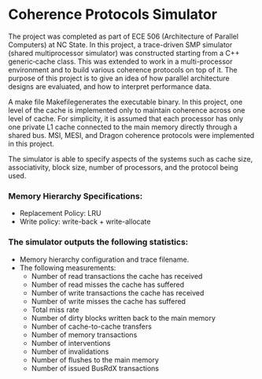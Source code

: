 # Coherence Protocols Simulator

The project was completed as part of ECE 506 (Architecture of Parallel Computers) at NC State. In this project, a trace-driven SMP simulator (shared multiprocessor simulator) was constructed starting from a C++ generic‐cache class. This was extended to work in a multi-processor environment and to build various coherence protocols on top of it. The purpose of this project is to give an idea of how parallel architecture designs are evaluated, and how to interpret performance data.

A make file Makefilegenerates the executable binary. In this project, one level of the cache is implemented only to maintain coherence across one level of cache. For simplicity, it is assumed that each processor has only one private L1 cache connected to the main memory directly through a shared bus. MSI, MESI, and Dragon coherence protocols were implemented in this project.

The simulator is able to specify aspects of the systems such as cache size, associativity, block size, number of processors, and the protocol being used.

### Memory Hierarchy Specifications:
* Replacement Policy: LRU
* Write policy: write-back + write-allocate

### The simulator outputs the following statistics:
* Memory hierarchy configuration and trace filename.
* The following measurements:
  * Number of read transactions the cache has received
  * Number of read misses the cache has suffered
  * Number of write transactions the cache has received
  * Number of write misses the cache has suffered
  * Total miss rate
  * Number of dirty blocks written back to the main memory
  * Number of cache-to-cache transfers
  * Number of memory transactions
  * Number of interventions
  * Number of invalidations
  * Number of flushes to the main memory
  * Number of issued BusRdX transactions
